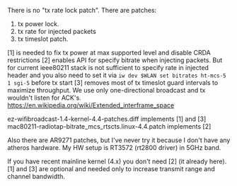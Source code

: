 There is no "tx rate lock patch".
There are patches:
1. tx power lock.
2. tx rate for injected packets
3. tx timeslot patch.

[1] is needed to fix tx power at max supported level and disable CRDA restrictions
[2] enables API for specify bitrate when injecting packets. But for current ieee80211 stack is not sufficient to specify rate in injected header and you also need to set it via ``iw dev $WLAN set bitrates ht-mcs-5 1 sgi-5`` before tx start
[3] removes most of tx timeslot guard intervals to maximize throughput. We use only one-directional broadcast and tx wouldn't listen for ACK's.  https://en.wikipedia.org/wiki/Extended_interframe_space

ez-wifibroadcast-1.4-kernel-4.4-patches.diff implements [1] and [3]
mac80211-radiotap-bitrate_mcs_rtscts.linux-4.4.patch implements [2]

Also there are AR9271 patches, but I've never try it because I don't have any atheros hardware. My HW setup is RT3572 (rt2800 driver) in 5GHz band.

If you have recent mainline kernel (4.x) you don't need [2] (it already here). [1] and [3] are optional and needed only to increase transmit range and channel bandwidth.